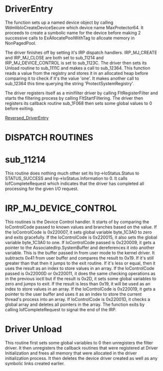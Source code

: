 # DriverEntry
The function sets up a named device object by calling WdmlibIoCreateDeviceSecure which device name MaxProtector64. It proceeds to create a symbolic name for the device before making 2 successive calls to ExAllocatePoolWithTag to allcoate memory in NonPagedPool.

The driver finishes off by setting it's IRP dispatch handlers. IRP_MJ_CREATE and IRP_MJ_CLOSE are both set to sub_11214 and IRP_MJ_DEVICE_CONTROL is set to sub_1123C. The driver then sets its Unload routine to sub_1111C and makes a call to sub_12364. This function reads a value from the registry and stores it in an allocated heap before comparing it to check if it's the value 'one'. It makes another call to sub_12364 this time querying the string 'ProtectSystemRegistry'. 

The driver registers itself as a minifilter driver by calling FltRegisterFilter and starts the filtering process  by calling FltStartFiltering. The driver then registers its callback routine sub_1F068 then sets some global values to 0 before exiting.

[Reversed_DriverEntry](DriverEntry_Reversed.c)

# DISPATCH ROUTINES
# sub_11214
This routine does nothing much other set its Irp->IoStatus.Status to STATUS_SUCCESS and Irp->IoStatus.Information to 0. It calls IofCompleteRequest which indicates that the driver has completed all processing for the given I/O request.

# IRP_MJ_DEVICE_CONTROL
This routines is the Device Control handler. It starts of by comparing the IoControlCode passed to known values and branches based on the value. If the IoControlCode is 0x220007, it sets global variable byte_1C3A0 to zero and exits gracefully. If the IoControlCode is 0x220015, it also sets the global variable byte_1C3A0 to one. If IoControlCode passed is 0x220009, it gets a pointer to the AssociatedIrp.SystemBuffer and dereferences it into another variable. This is the buffer passed in from user mode to the kernel driver. It subtracts 0x41 from user buffer and compares the result to 0x19. If it's still greater than that then it jumps to the exit routine. If it's less or equal, then it uses the result as an index to store values in an array. If the IoControlCode passed is 0x22000D or 0x220011, it does the same checking operations as in the previous ioctl but if the result is 0x2D, it sets some global variables to zero and jumps to exit. If the result is less than 0x19, it will be used as an index to store values in an array. If the IoControlCode is 0x220019, it gets a pointer to the user buffer and uses it as an index to store the current thread's process into an array. If IoControlCode is 0x22001D, it checks a global array and deletes all pointers in the array. The function exits by calling IofCompleteRequest to signal the end of the IRP.

# Driver Unload
This routine first sets some global variables to 0 then unregisters the filter driver. It then unregisters the callback routines that were registered at Driver Initialization and frees all memory that were allocated in the driver initialization process. It then deletes the device driver created as well as any symbolic links created earlier.